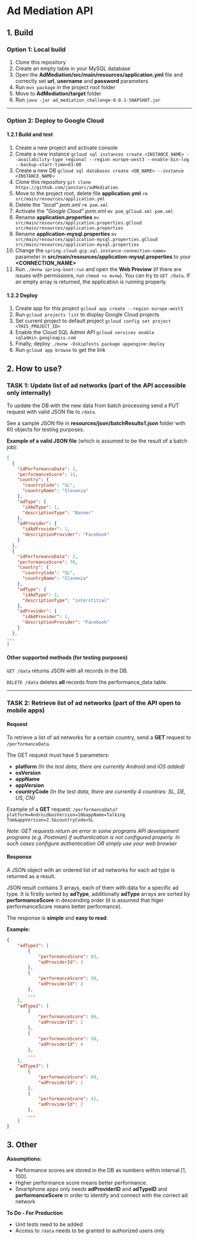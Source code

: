 # Ad Mediation API

## 1. Build
### Option 1: Local build
1. Clone this repository
1. Create an empty table in your MySQL database
1. Open the **AdMediation/src/main/resources/application.yml** file and correctly set **url**, **username** and **password** parameters
1. Run `mvn package` in the project root folder
1. Move to **AdMediation/target** folder
1. Run `java -jar ad_mediation_challenge-0.0.1-SNAPSHOT.jar`
---
### Option 2: Deploy to Google Cloud
#### 1.2.1 Build and test
1. Create a new project and activate console
1. Create a new instance `gcloud sql instances create <INSTANCE_NAME> --availability-type regional --region europe-west3 --enable-bin-log --backup-start-time=03:00`
1. Create a new DB `gcloud sql databases create <DB_NAME> --instance <INSTANCE_NAME>`
1. Clone this repository `git clone https://github.com/janstarc/adMediation`
1. Move to the project root, delete file **application.yml** `rm src/main/resources/application.yml`
1. Delete the *"local" pom.xml* `rm pom.xml`
1. Activate the *"Google Cloud" pom.xml* `mv pom_gCloud.xml pom.xml`
1. Rename **application.properties** `mv src/main/resources/application.properties.gCloud  src/main/resources/application.properties`
1. Rename **application-mysql.properties** `mv src/main/resources/application-mysql.properties.gCloud src/main/resources/application-mysql.properties`
1. Change the `spring.cloud.gcp.sql.instance-connection-name=` parameter in **src/main/resources/application-mysql.properties** to your **<CONNECTION_NAME>**
1. Run `./mvnw spring-boot:run` and open the **Web Preview** (if there are issues with permissions, run `chmod +x mvnw`). You can try to `GET /data`. If an empty array is returned, the application is running properly.

#### 1.2.2 Deploy
1. Create app for this project `gcloud app create --region europe-west3`
1. Run `gcloud projects list` to display Google Cloud projects
1. Set current project to default project `gcloud config set project <THIS_PROJECT_ID>`
1. Enable the Cloud SQL Admin API `gcloud services enable sqladmin.googleapis.com`
1. Finally, deploy `./mvnw -DskipTests package appengine:deploy`
1. Run `gcloud app browse` to get the link

## 2. How to use?
### TASK 1: Update list of ad networks (part of the API accessible only internally)
To update the DB with the new data from batch processing send a PUT request with valid JSON file to `/data`.

See a sample JSON file in **resources/json/batchResults1.json** folder with 60 objects for testing purposes.

**Example of a valid JSON file** (which is assumed to be the result of a batch job):
```json
[
  {
    "idPerformanceData": 1,
    "performanceScore": 15,
    "country": {
      "countryCode": "SL",
      "countryName": "Slovenia"
    },
    "adType": {
      "idAdType": 1,
      "descriptionType": "Banner"
    },
    "adProvider": {
      "idAdProvider": 1,
      "descriptionProvider": "Facebook"
    }
  },
  {
    "idPerformanceData": 2,
    "performanceScore": 78,
    "country": {
      "countryCode": "SL",
      "countryName": "Slovenia"
    },
    "adType": {
      "idAdType": 2,
      "descriptionType": "interstitial"
    },
    "adProvider": {
      "idAdProvider": 1,
      "descriptionProvider": "Facebook"
    }
  },
...
]

```
#### Other supported methods (for testing purposes)
`GET /data` returns JSON with all records in the DB.

`DELETE /data` deletes **all** records from the performance_data table.


---
### TASK 2: Retrieve list of ad networks (part of the API open to mobile apps)
#### Request
To retrieve a list of ad networks for a certain country, send a **GET** request to `/performanceData`.

The GET request must have 5 parameters: 
- **platform** *(In the test data, there are currently Android and iOS added)*
- **osVersion**
- **appName**
- **appVersion**
- **countryCode** *(In the test data, there are currently 4 countries: SL, DE, US, CN)*

Example of a **GET** request: `/performanceData?platform=Android&osVersion=10&appName=Talking Tom&appVersion=2.5&countryCode=SL`

*Note: GET requests return an error in some programs API development programs (e.g. Postman) if authentication is not configured properly. In such cases configure authentication OR simply use your web browser*

#### Response 
A JSON object with an ordered list of ad networks for each ad type is returned as a result.

JSON result contains 3 arrays, each of them with data for a specific ad type. It is firstly sorted by **adType**, additionally **adType** arrays are sorted by **performanceScore** in descending order (it is assumed that higer performanceScore means better performance).

The response is **simple** and **easy to read**.

**Example:**
```json
{
    "adType1": [
        {
            "performanceScore": 83,
            "adProviderId": 3
        },
        {
            "performanceScore": 58,
            "adProviderId": 2
        },
        ...
    ],
    "adType2": [
        {
            "performanceScore": 86,
            "adProviderId": 2
        },
        {
            "performanceScore": 58,
            "adProviderId": 4
        },
        ...
    ],
    "adType3": [
        {
            "performanceScore": 69,
            "adProviderId": 1
        },
        {
            "performanceScore": 41,
            "adProviderId": 2
        },
        ...
    ]
}

```
## 3. Other
**Assumptions:** 
- Performance scores are stored in the DB as numbers within interval [1, 100].
- Higher performance score means better performance.
- Smartphone apps only needs **adProviderID** and **adTypeID** and **performanceScore** in order to identify and connect with the correct ad network 

**To Do - For Production**
- Unit tests need to be added
- Access to `/data` needs to be granted to authorized users only

